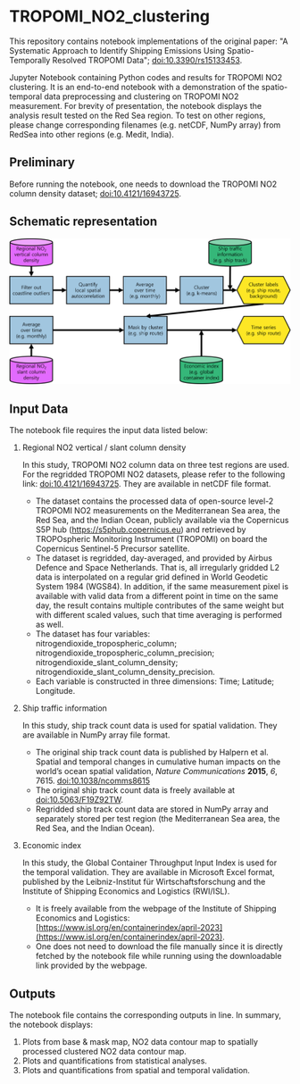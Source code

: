 # TROPOMI_NO2_clustering

This repository contains notebook implementations of the original paper: "A Systematic Approach to Identify Shipping Emissions Using Spatio-Temporally Resolved TROPOMI Data"; [doi:10.3390/rs15133453](https://doi.org/10.3390/rs15133453).

Jupyter Notebook containing Python codes and results for TROPOMI NO2 clustering.
It is an end-to-end notebook with a demonstration of the spatio-temporal data preprocessing and clustering on TROPOMI NO2 measurement.
For brevity of presentation, the notebook displays the analysis result tested on the Red Sea region.
To test on other regions, please change corresponding filenames (e.g. netCDF, NumPy array) from RedSea into other regions (e.g. Medit, India).

## Preliminary
Before running the notebook, one needs to download the TROPOMI NO2 column density dataset; [doi:10.4121/16943725](https://doi.org/10.4121/16943725).

## Schematic representation
![schematic representation](scheme.png)

## Input Data
The notebook file requires the input data listed below:

1. Regional NO2 vertical / slant column density

    In this study, TROPOMI NO2 column data on three test regions are used.
    For the regridded TROPOMI NO2 datasets, please refer to the following link: [doi:10.4121/16943725](https://doi.org/10.4121/16943725). They are available in netCDF file format.
   
    - The dataset contains the processed data of open-source level-2 TROPOMI NO2 measurements on the Mediterranean Sea area, the Red Sea, and the Indian Ocean, publicly available via the Copernicus S5P hub (https://s5phub.copernicus.eu) and retrieved by TROPOspheric Monitoring Instrument (TROPOMI) on board the Copernicus Sentinel-5 Precursor satellite.
    - The dataset is regridded, day-averaged, and provided by Airbus Defence and Space Netherlands. That is, all irregularly gridded L2 data is interpolated on a regular grid defined in World Geodetic System 1984 (WGS84). In addition, if the same measurement pixel is available with valid data from a different point in time on the same day, the result contains multiple contributes of the same weight but with different scaled values, such that time averaging is performed as well.
    - The dataset has four variables: nitrogendioxide_tropospheric_column; nitrogendioxide_tropospheric_column_precision; nitrogendioxide_slant_column_density; nitrogendioxide_slant_column_density_precision.
    - Each variable is constructed in three dimensions: Time; Latitude; Longitude.

2. Ship traffic information

    In this study, ship track count data is used for spatial validation. They are available in NumPy array file format.
    
    - The original ship track count data is published by Halpern et al. Spatial and temporal changes in cumulative human impacts on the world’s ocean spatial validation, *Nature Communications* **2015**, *6*, 7615. [doi:10.1038/ncomms8615](https://doi.org/10.1038/ncomms8615)
    - The original ship track count data is freely available at [doi:10.5063/F19Z92TW](https://doi.org/10.5063/F19Z92TW).
    - Regridded ship track count data are stored in NumPy array and separately stored per test region (the Mediterranean Sea area, the Red Sea, and the Indian Ocean).

3. Economic index
    
    In this study, the Global Container Throughput Input Index is used for the temporal validation. They are available in Microsoft Excel format, published by  the Leibniz-Institut für Wirtschaftsforschung and the Institute of Shipping Economics and Logistics (RWI/ISL).
    
    - It is freely available from the webpage of the Institute of Shipping Economics and Logistics: [https://www.isl.org/en/containerindex/april-2023](https://www.isl.org/en/containerindex/april-2023).
    - One does not need to download the file manually since it is directly fetched by the notebook file while running using the downloadable link provided by the webpage.    
    
## Outputs
The notebook file contains the corresponding outputs in line. In summary, the notebook displays:

1. Plots from base & mask map, NO2 data contour map to spatially processed clustered NO2 data contour map.
2. Plots and quantifications from statistical analyses.
3. Plots and quantifications from spatial and temporal validation.
